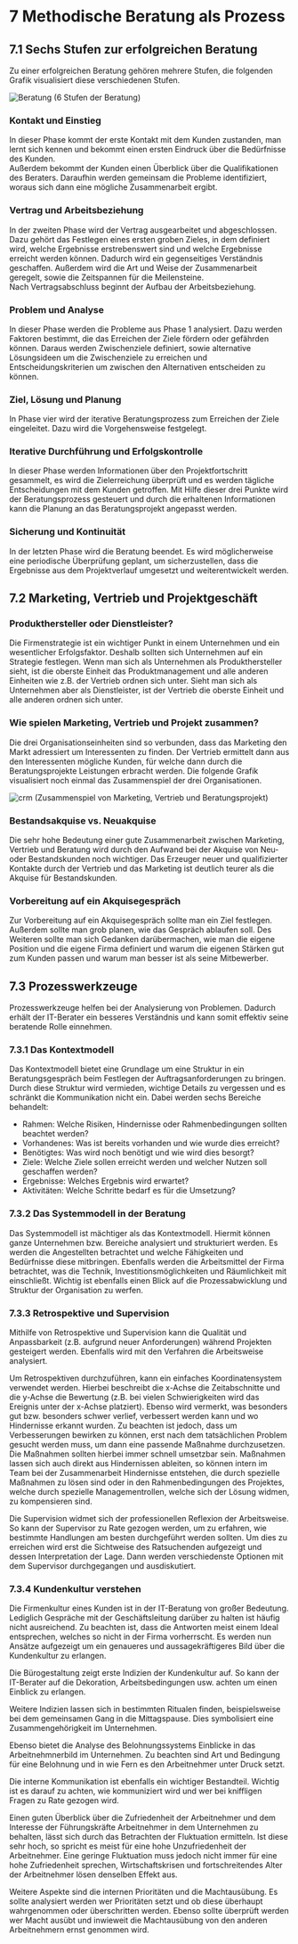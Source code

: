 # 7 Methodische Beratung als Prozess

## 7.1 Sechs Stufen zur erfolgreichen Beratung
Zu einer erfolgreichen Beratung gehören mehrere Stufen, die folgenden Grafik visualisiert diese verschiedenen Stufen.

![Beratung](/assets/7-methodische-beratung-als-prozess.niklas-harting.img1.png)
(6 Stufen der Beratung)

### Kontakt und Einstieg
In dieser Phase kommt der erste Kontakt mit dem Kunden zustanden, man lernt sich kennen und bekommt einen ersten Eindruck über die Bedürfnisse des Kunden.  
Außerdem bekommt der Kunden einen Überblick über die Qualifikationen des Beraters. Daraufhin werden gemeinsam die Probleme identifiziert, woraus sich dann eine mögliche Zusammenarbeit ergibt.

### Vertrag und Arbeitsbeziehung
In der zweiten Phase wird der Vertrag ausgearbeitet und abgeschlossen. Dazu gehört das Festlegen eines ersten groben Zieles, in dem definiert wird, welche Ergebnisse erstrebenswert sind und welche Ergebnisse erreicht werden können. Dadurch wird ein gegenseitiges Verständnis geschaffen. Außerdem wird die Art und Weise der Zusammenarbeit geregelt, sowie die Zeitspannen für die Meilensteine.  
Nach Vertragsabschluss beginnt der Aufbau der Arbeitsbeziehung.

### Problem und Analyse
In dieser Phase werden die Probleme aus Phase 1 analysiert. Dazu werden Faktoren bestimmt, die das Erreichen der Ziele fördern oder gefährden können. Daraus werden Zwischenziele definiert, sowie alternative Lösungsideen um die Zwischenziele zu erreichen und Entscheidungskriterien um zwischen den Alternativen entscheiden zu können.

### Ziel, Lösung und Planung
In Phase vier wird der iterative Beratungsprozess zum Erreichen der Ziele eingeleitet. Dazu wird die Vorgehensweise festgelegt.

### Iterative Durchführung und Erfolgskontrolle
In dieser Phase werden Informationen über den Projektfortschritt gesammelt, es wird die Zielerreichung überprüft und es werden tägliche Entscheidungen mit dem Kunden getroffen. Mit Hilfe dieser drei Punkte wird der Beratungsprozess gesteuert und durch die erhaltenen Informationen kann die Planung an das Beratungsprojekt angepasst werden.

### Sicherung und Kontinuität
In der letzten Phase wird die Beratung beendet. Es wird möglicherweise eine periodische Überprüfung geplant, um sicherzustellen, dass die Ergebnisse aus dem Projektverlauf umgesetzt und weiterentwickelt werden.

## 7.2 Marketing, Vertrieb und Projektgeschäft

### Produkthersteller oder Dienstleister?
Die Firmenstrategie ist ein wichtiger Punkt in einem Unternehmen und ein wesentlicher Erfolgsfaktor. Deshalb sollten sich Unternehmen auf ein Strategie festlegen. Wenn man sich als Unternehmen als Produkthersteller sieht, ist die oberste Einheit das Produktmanagement und alle anderen Einheiten wie z.B. der Vertrieb ordnen sich unter. Sieht man sich als Unternehmen aber als Dienstleister, ist der Vertrieb die oberste Einheit und alle anderen ordnen sich unter.  

### Wie spielen Marketing, Vertrieb und Projekt zusammen?
Die drei Organisationseinheiten sind so verbunden, dass das Marketing den Markt adressiert um Interessenten zu finden. Der Vertrieb ermittelt dann aus den Interessenten mögliche Kunden, für welche dann durch die Beratungsprojekte Leistungen erbracht werden. Die folgende Grafik visualisiert noch einmal das Zusammenspiel der drei Organisationen.

![crm](/assets/7-methodische-beratung-als-prozess.niklas-harting.img2.png)
(Zusammenspiel von Marketing, Vertrieb und Beratungsprojekt)

### Bestandsakquise vs. Neuakquise
Die sehr hohe Bedeutung einer gute Zusammenarbeit zwischen Marketing, Vertrieb und Beratung wird durch den Aufwand bei der Akquise von Neu- oder Bestandskunden noch wichtiger. Das Erzeuger neuer und qualifizierter Kontakte durch der Vertrieb und das Marketing ist deutlich teurer als die Akquise für Bestandskunden.

### Vorbereitung auf ein Akquisegespräch
Zur Vorbereitung auf ein Akquisegespräch sollte man ein Ziel festlegen. Außerdem sollte man grob planen, wie das Gespräch ablaufen soll. Des Weiteren sollte man sich Gedanken darübermachen, wie man die eigene Position und die eigene Firma definiert und warum die eigenen Stärken gut zum Kunden passen und warum man besser ist als seine Mitbewerber.

## 7.3 Prozesswerkzeuge
Prozesswerkzeuge helfen bei der Analysierung von Problemen. Dadurch erhält der IT-Berater ein besseres Verständnis und kann somit effektiv seine beratende Rolle einnehmen.

### 7.3.1 Das Kontextmodell
Das Kontextmodell bietet eine Grundlage um eine Struktur in ein Beratungsgespräch beim Festlegen der Auftragsanforderungen zu bringen. Durch diese Struktur wird vermieden, wichtige Details zu vergessen und es schränkt die Kommunikation nicht ein. Dabei werden sechs Bereiche behandelt:

* Rahmen: Welche Risiken, Hindernisse oder Rahmenbedingungen sollten beachtet werden?
* Vorhandenes: Was ist bereits vorhanden und wie wurde dies erreicht?
* Benötigtes: Was wird noch benötigt und wie wird dies besorgt?
* Ziele: Welche Ziele sollen erreicht werden und welcher Nutzen soll geschaffen werden?
* Ergebnisse: Welches Ergebnis wird erwartet?
* Aktivitäten: Welche Schritte bedarf es für die Umsetzung?

### 7.3.2 Das Systemmodell in der Beratung
Das Systemmodell ist mächtiger als das Kontextmodell. Hiermit können ganze Unternehmen bzw. Bereiche analysiert und strukturiert werden. Es werden die Angestellten betrachtet und welche Fähigkeiten und Bedürfnisse diese mitbringen. Ebenfalls werden die Arbeitsmittel der Firma betrachtet, was die Technik, Investitionsmöglichkeiten und Räumlichkeit mit einschließt. Wichtig ist ebenfalls einen Blick auf die Prozessabwicklung und Struktur der Organisation zu werfen.

### 7.3.3 Retrospektive und Supervision
Mithilfe von Retrospektive und Supervision kann die Qualität und Anpassbarkeit (z.B. aufgrund neuer Anforderungen) während Projekten gesteigert werden. Ebenfalls wird mit den Verfahren die Arbeitsweise analysiert.

Um Retrospektiven durchzuführen, kann ein einfaches Koordinatensystem verwendet werden. Hierbei beschreibt die x-Achse die Zeitabschnitte und die y-Achse die Bewertung (z.B. bei vielen Schwierigkeiten wird das Ereignis unter der x-Achse platziert). Ebenso wird vermerkt, was besonders gut bzw. besonders schwer verlief, verbessert werden kann und wo Hindernisse erkannt wurden. Zu beachten ist jedoch, dass um Verbesserungen bewirken zu können, erst nach dem tatsächlichen Problem gesucht werden muss, um dann eine passende Maßnahme durchzusetzen. Die Maßnahmen sollten hierbei immer schnell umsetzbar sein. Maßnahmen lassen sich auch direkt aus Hindernissen ableiten, so können intern im Team bei der Zusammenarbeit Hindernisse entstehen, die durch spezielle Maßnahmen zu lösen sind oder in den Rahmenbedingungen des Projektes, welche durch spezielle Managementrollen, welche sich der Lösung widmen, zu kompensieren sind.

Die Supervision widmet sich der professionellen Reflexion der Arbeitsweise. So kann der Supervisor zu Rate gezogen werden, um zu erfahren, wie bestimmte Handlungen am besten durchgeführt werden sollten. Um dies zu erreichen wird erst die Sichtweise des Ratsuchenden aufgezeigt und dessen Interpretation der Lage. Dann werden verschiedenste Optionen mit dem Supervisor durchgegangen und ausdiskutiert.

### 7.3.4 Kundenkultur verstehen
Die Firmenkultur eines Kunden ist in der IT-Beratung von großer Bedeutung. Lediglich Gespräche mit der Geschäftsleitung darüber zu halten ist häufig nicht ausreichend. Zu beachten ist, dass die Antworten meist einem Ideal entsprechen, welches so nicht in der Firma vorherrscht. Es werden nun Ansätze aufgezeigt um ein genaueres und aussagekräftigeres Bild über die Kundenkultur zu erlangen.

Die Bürogestaltung zeigt erste Indizien der Kundenkultur auf. So kann der IT-Berater auf die Dekoration, Arbeitsbedingungen usw. achten um einen Einblick zu erlangen.

Weitere Indizien lassen sich in bestimmten Ritualen finden, beispielsweise bei dem gemeinsamen Gang in die Mittagspause. Dies symbolisiert eine Zusammengehörigkeit im Unternehmen.

Ebenso bietet die Analyse des Belohnungssystems Einblicke in das Arbeitnehmnerbild im Unternehmen. Zu beachten sind Art und Bedingung für eine Belohnung und in wie Fern es den Arbeitnehmer unter Druck setzt.

Die interne Kommunikation ist ebenfalls ein wichtiger Bestandteil. Wichtig ist es darauf zu achten, wie kommuniziert wird und wer bei kniffligen Fragen zu Rate gezogen wird.

Einen guten Überblick über die Zufriedenheit der Arbeitnehmer und dem Interesse der Führungskräfte Arbeitnehmer in dem Unternehmen zu behalten, lässt sich durch das Betrachten der Fluktuation ermitteln. Ist diese sehr hoch, so spricht es meist für eine hohe Unzufriedenheit der Arbeitnehmer. Eine geringe Fluktuation muss jedoch nicht immer für eine hohe Zufriedenheit sprechen, Wirtschaftskrisen und fortschreitendes Alter der Arbeitnehmer lösen denselben Effekt aus.

Weitere Aspekte sind die internen Prioritäten und die Machtausübung. Es sollte analysiert werden wer Prioritäten setzt und ob diese überhaupt wahrgenommen oder überschritten werden. Ebenso sollte überprüft werden wer Macht ausübt und inwieweit die Machtausübung von den anderen Arbeitnehmern ernst genommen wird.